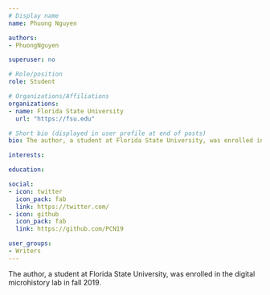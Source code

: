 ```yaml
---
# Display name
name: Phuong Nguyen

authors:
- PhuongNguyen

superuser: no

# Role/position
role: Student

# Organizations/Affiliations
organizations:
- name: Florida State University
  url: "https://fsu.edu"

# Short bio (displayed in user profile at end of posts)
bio: The author, a student at Florida State University, was enrolled in the digital microhistory lab in fall 2019.

interests:

education:

social:
- icon: twitter
  icon_pack: fab
  link: https://twitter.com/
- icon: github
  icon_pack: fab
  link: https://github.com/PCN19

user_groups:
- Writers
---
```

The author, a student at Florida State University, was enrolled in the digital microhistory lab in fall 2019.
